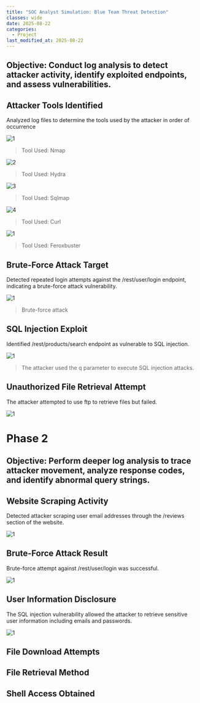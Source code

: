 ```yaml
---
title: "SOC Analyst Simulation: Blue Team Threat Detection"
classes: wide
date: 2025-08-22
categories: 
  - Project
last_modified_at: 2025-08-22
---
```


## Objective: Conduct log analysis to detect attacker activity, identify exploited endpoints, and assess vulnerabilities.

## Attacker Tools Identified

Analyzed log files to determine the tools used by the attacker in order of occurrence

![1](https://fastpacer1.github.io/portfolio/assets/images/BlueTea/nmap.png)
> Tool Used: Nmap

![2](https://fastpacer1.github.io/portfolio/assets/images/BlueTea/hydra.png)
> Tool Used: Hydra

![3](https://fastpacer1.github.io/portfolio/assets/images/BlueTea/sqlmap.png)
> Tool Used: Sqlmap

![4](https://fastpacer1.github.io/portfolio/assets/images/BlueTea/curl.png)
> Tool Used: Curl

![1](https://fastpacer1.github.io/portfolio/assets/images/BlueTea/feroxbuster.png)
> Tool Used: Feroxbuster

## Brute-Force Attack Target

Detected repeated login attempts against the /rest/user/login endpoint, indicating a brute-force attack vulnerability.

![1](https://fastpacer1.github.io/portfolio/assets/images/BlueTea/bruteforce.png)
> Brute-force attack

## SQL Injection Exploit

Identified /rest/products/search endpoint as vulnerable to SQL injection.

![1](https://fastpacer1.github.io/portfolio/assets/images/BlueTea/sqlinjection.png)

> The attacker used the q parameter to execute SQL injection attacks.

## Unauthorized File Retrieval Attempt

The attacker attempted to use ftp to retrieve files but failed.

![1](https://fastpacer1.github.io/portfolio/assets/images/BlueTea/ftp.png) 

# Phase 2

## Objective: Perform deeper log analysis to trace attacker movement, analyze response codes, and identify abnormal query strings.

## Website Scraping Activity

Detected attacker scraping user email addresses through the /reviews section of the website.

![1](https://fastpacer1.github.io/portfolio/assets/images/BlueTea/reviews.png) 
> 

## Brute-Force Attack Result

Brute-force attempt against /rest/user/login was successful.

![1](https://fastpacer1.github.io/portfolio/assets/images/BlueTea/timestamp.png) 
>

## User Information Disclosure

The SQL injection vulnerability allowed the attacker to retrieve sensitive user information including emails and passwords.

![1](https://fastpacer1.github.io/portfolio/assets/images/BlueTea/email,password.png) 


## File Download Attempts



## File Retrieval Method



## Shell Access Obtained
